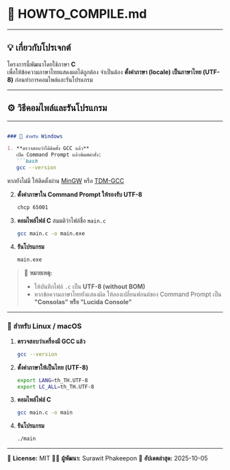 # 🧩 HOWTO_COMPILE.md
---
## 💡 เกี่ยวกับโปรเจกต์
โครงการนี้พัฒนาโดยใช้ภาษา **C**  
เพื่อให้ข้อความภาษาไทยแสดงผลได้ถูกต้อง จำเป็นต้อง **ตั้งค่าภาษา (locale) เป็นภาษาไทย (UTF-8)** ก่อนทำการคอมไพล์และรันโปรแกรม

---

## ⚙️ วิธีคอมไพล์และรันโปรแกรม
---

````markdown

### 🔹 สำหรับ Windows

1. **ตรวจสอบว่าได้ติดตั้ง GCC แล้ว**  
   เปิด Command Prompt แล้วพิมพ์คำสั่ง:
   ```bash
   gcc --version
````

หากยังไม่มี ให้ติดตั้งผ่าน [MinGW](https://sourceforge.net/projects/mingw/) หรือ [TDM-GCC](https://jmeubank.github.io/tdm-gcc/)

2. **ตั้งค่าภาษาใน Command Prompt ให้รองรับ UTF-8**

   ```bash
   chcp 65001
   ```

3. **คอมไพล์ไฟล์ C**
   สมมติว่าไฟล์ชื่อ `main.c`

   ```bash
   gcc main.c -o main.exe
   ```

4. **รันโปรแกรม**

   ```bash
   main.exe
   ```

> 📝 **หมายเหตุ:**
>
> * ให้บันทึกไฟล์ `.c` เป็น **UTF-8 (without BOM)**
> * หากข้อความภาษาไทยยังแสดงผิด ให้ลองเปลี่ยนฟอนต์ของ Command Prompt เป็น **"Consolas" หรือ "Lucida Console"**

---

### 🔹 สำหรับ Linux / macOS

1. **ตรวจสอบว่าเครื่องมี GCC แล้ว**

   ```bash
   gcc --version
   ```

2. **ตั้งค่าภาษาให้เป็นไทย (UTF-8)**

   ```bash
   export LANG=th_TH.UTF-8
   export LC_ALL=th_TH.UTF-8
   ```

3. **คอมไพล์ไฟล์ C**

   ```bash
   gcc main.c -o main
   ```

4. **รันโปรแกรม**

   ```bash
   ./main
   ```

---




📄 **License:** MIT
👨‍💻 **ผู้พัฒนา:** Surawit Phakeepon
📅 **อัปเดตล่าสุด:** 2025-10-05



